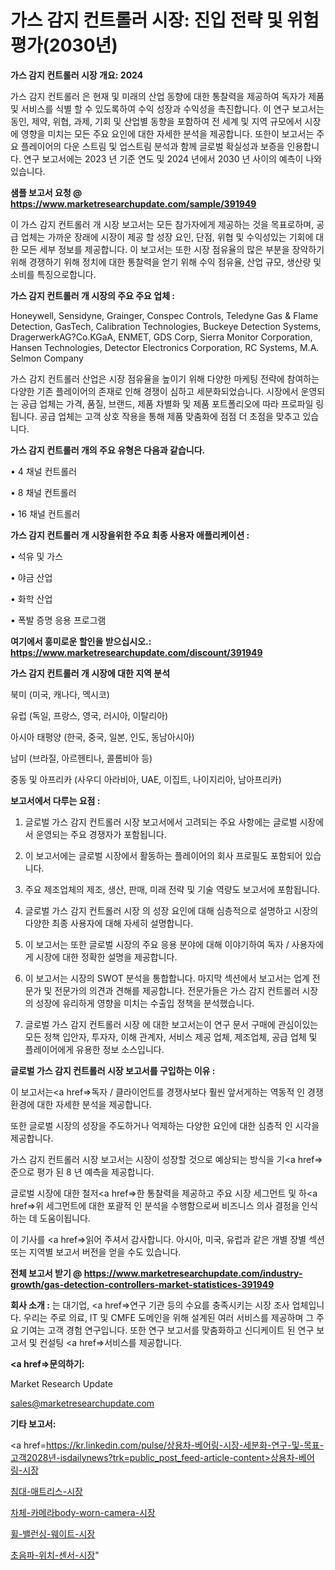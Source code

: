 # 가스 감지 컨트롤러 시장: 진입 전략 및 위험 평가(2030년)

<strong>가스 감지 컨트롤러 시장 개요: 2024</strong>

가스 감지 컨트롤러 은 현재 및 미래의 산업 동향에 대한 통찰력을 제공하여 독자가 제품 및 서비스를 식별 할 수 있도록하여 수익 성장과 수익성을 촉진합니다. 이 연구 보고서는 동인, 제약, 위협, 과제, 기회 및 산업별 동향을 포함하여 전 세계 및 지역 규모에서 시장에 영향을 미치는 모든 주요 요인에 대한 자세한 분석을 제공합니다. 또한이 보고서는 주요 플레이어의 다운 스트림 및 업스트림 분석과 함께 글로벌 확실성과 보증을 인용합니다. 연구 보고서에는 2023 년 기준 연도 및 2024 년에서 2030 년 사이의 예측이 나와 있습니다.



<strong>샘플 보고서 요청 @ <a href=https://www.marketresearchupdate.com/sample/391949>https://www.marketresearchupdate.com/sample/391949</a></strong>

이 가스 감지 컨트롤러 개 시장 보고서는 모든 참가자에게 제공하는 것을 목표로하며, 공급 업체는 가까운 장래에 시장이 제공 할 성장 요인, 단점, 위협 및 수익성있는 기회에 대한 모든 세부 정보를 제공합니다. 이 보고서는 또한 시장 점유율의 많은 부분을 장악하기 위해 경쟁하기 위해 정치에 대한 통찰력을 얻기 위해 수익 점유율, 산업 규모, 생산량 및 소비를 특징으로합니다.



<strong>가스 감지 컨트롤러 개 시장의 주요 주요 업체 :</strong>

Honeywell, Sensidyne, Grainger, Conspec Controls, Teledyne Gas & Flame Detection, GasTech, Calibration Technologies, Buckeye Detection Systems, DragerwerkAG?Co.KGaA, ENMET, GDS Corp, Sierra Monitor Corporation, Hansen Technologies, Detector Electronics Corporation, RC Systems, M.A. Selmon Company

가스 감지 컨트롤러 산업은 시장 점유율을 높이기 위해 다양한 마케팅 전략에 참여하는 다양한 기존 플레이어의 존재로 인해 경쟁이 심하고 세분화되었습니다. 시장에서 운영되는 공급 업체는 가격, 품질, 브랜드, 제품 차별화 및 제품 포트폴리오에 따라 프로파일 링됩니다. 공급 업체는 고객 상호 작용을 통해 제품 맞춤화에 점점 더 초점을 맞추고 있습니다.



<strong>가스 감지 컨트롤러 개의 주요 유형은 다음과 같습니다.</strong>

• 4 채널 컨트롤러

• 8 채널 컨트롤러

• 16 채널 컨트롤러



<strong>가스 감지 컨트롤러 개 시장을위한 주요 최종 사용자 애플리케이션 :</strong>

• 석유 및 가스

• 야금 산업

• 화학 산업

• 폭발 증명 응용 프로그램



<strong>여기에서 흥미로운 할인을 받으십시오.: <a href=https://www.marketresearchupdate.com/discount/391949>https://www.marketresearchupdate.com/discount/391949</a></strong>



<strong>가스 감지 컨트롤러 개 시장에 대한 지역 분석</strong>

북미 (미국, 캐나다, 멕시코)

유럽 (독일, 프랑스, 영국, 러시아, 이탈리아)

아시아 태평양 (한국, 중국, 일본, 인도, 동남아시아)

남미 (브라질, 아르헨티나, 콜롬비아 등)

중동 및 아프리카 (사우디 아라비아, UAE, 이집트, 나이지리아, 남아프리카)



<strong>보고서에서 다루는 요점 :</strong>

1. 글로벌 가스 감지 컨트롤러 시장 보고서에서 고려되는 주요 사항에는 글로벌 시장에서 운영되는 주요 경쟁자가 포함됩니다.

2. 이 보고서에는 글로벌 시장에서 활동하는 플레이어의 회사 프로필도 포함되어 있습니다.

3. 주요 제조업체의 제조, 생산, 판매, 미래 전략 및 기술 역량도 보고서에 포함됩니다.

4. 글로벌 가스 감지 컨트롤러 시장 의 성장 요인에 대해 심층적으로 설명하고 시장의 다양한 최종 사용자에 대해 자세히 설명합니다.

5. 이 보고서는 또한 글로벌 시장의 주요 응용 분야에 대해 이야기하여 독자 / 사용자에게 시장에 대한 정확한 설명을 제공합니다.

6. 이 보고서는 시장의 SWOT 분석을 통합합니다. 마지막 섹션에서 보고서는 업계 전문가 및 전문가의 의견과 견해를 제공합니다. 전문가들은 가스 감지 컨트롤러 시장의 성장에 유리하게 영향을 미치는 수출입 정책을 분석했습니다.

7. 글로벌 가스 감지 컨트롤러 시장 에 대한 보고서는이 연구 문서 구매에 관심이있는 모든 정책 입안자, 투자자, 이해 관계자, 서비스 제공 업체, 제조업체, 공급 업체 및 플레이어에게 유용한 정보 소스입니다.



<strong>글로벌 가스 감지 컨트롤러 시장 보고서를 구입하는 이유 :</strong>

이 보고서는<a href=>독자 / 클</a>라이언트를 경쟁사보다 훨씬 앞서게하는 역동적 인 경쟁 환경에 대한 자세한 분석을 제공합니다.

또한 글로벌 시장의 성장을 주도하거나 억제하는 다양한 요인에 대한 심층적 인 시각을 제공합니다.

가스 감지 컨트롤러 시장 보고서는 시장이 성장할 것으로 예상되는 방식을 기<a href=>준으로</a> 평가 된 8 년 예측을 제공합니다.

글로벌 시장에 대한 철저<a href=>한 통찰력</a>을 제공하고 주요 시장 세그먼트 및 하<a href=>위 세그</a>먼트에 대한 포괄적 인 분석을 수행함으로써 비즈니스 의사 결정을 인식하는 데 도움이됩니다.

이 기사를 <a href=>읽어 주</a>셔서 감사합니다. 아시아, 미국, 유럽과 같은 개별 장별 섹션 또는 지역별 보고서 버전을 얻을 수도 있습니다.



<strong>전체 보고서 받기 @ <a href=https://www.marketresearchupdate.com/industry-growth/gas-detection-controllers-market-statistices-391949>https://www.marketresearchupdate.com/industry-growth/gas-detection-controllers-market-statistices-391949</a></strong>



<strong>회사 소개 :</strong>
는 대기업, <a href=>연구 기</a>관 등의 수요를 충족시키는 시장 조사 업체입니다. 우리는 주로 의료, IT 및 CMFE 도메인을 위해 설계된 여러 서비스를 제공하며 그 주요 기여는 고객 경험 연구입니다. 또한 연구 보고서를 맞춤화하고 신디케이트 된 연구 보고서 및 컨설팅 <a href=>서비</a>스를 제공합니다.



<strong><a href=>문의하기:</a></strong>

Market Research Update

sales@marketresearchupdate.com



<strong>기타 보고서:</strong>

<a href=https://kr.linkedin.com/pulse/상용차-베어링-시장-세분화-연구-및-목표-고객2028년-isdailynews?trk=public_post_feed-article-content>상용차-베어링-시장</a>

<a href=https://www.linkedin.com/pulse/침대-매트리스-시장-세분화-연구-및-목표-고객2029년-market-matrix-musings-analysis/>침대-매트리스-시장</a>

<a href=https://www.linkedin.com/pulse/차체-카메라body-worn-camera-시장-세분화-연구-및-tklsf/>차체-카메라body-worn-camera-시장</a>

<a href=https://www.linkedin.com/pulse/휠-밸런싱-웨이트-시장-세분화-연구-및-목표-고객2029년-trend-tracking-tips-360-analysis-hybgf/>휠-밸런싱-웨이트-시장</a>

<a href=https://www.linkedin.com/pulse/초음파-위치-센서-시장-세분화-연구-및-목표-고객2030년-trend-tracking-tips-360-analysis-oq22f/>초음파-위치-센서-시장</a>"
